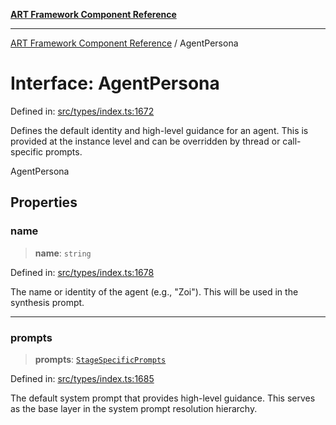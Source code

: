 [**ART Framework Component Reference**](../README.md)

***

[ART Framework Component Reference](../README.md) / AgentPersona

# Interface: AgentPersona

Defined in: [src/types/index.ts:1672](https://github.com/hashangit/ART/blob/389c66e54bc50d9dde33052d28a5a19571a13dbf/src/types/index.ts#L1672)

Defines the default identity and high-level guidance for an agent.
This is provided at the instance level and can be overridden by thread or call-specific prompts.

 AgentPersona

## Properties

### name

> **name**: `string`

Defined in: [src/types/index.ts:1678](https://github.com/hashangit/ART/blob/389c66e54bc50d9dde33052d28a5a19571a13dbf/src/types/index.ts#L1678)

The name or identity of the agent (e.g., "Zoi").
This will be used in the synthesis prompt.

***

### prompts

> **prompts**: [`StageSpecificPrompts`](StageSpecificPrompts.md)

Defined in: [src/types/index.ts:1685](https://github.com/hashangit/ART/blob/389c66e54bc50d9dde33052d28a5a19571a13dbf/src/types/index.ts#L1685)

The default system prompt that provides high-level guidance.
This serves as the base layer in the system prompt resolution hierarchy.
